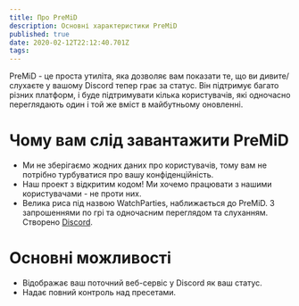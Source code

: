 ```yaml
---
title: Про PreMiD
description: Основні характеристики PreMiD
published: true
date: 2020-02-12T22:12:40.701Z
tags: 
---
```


PreMiD - це проста утиліта, яка дозволяє вам показати те, що ви дивите/слухаєте у вашому Discord тепер грає за статус. Він підтримує багато різних платформ, і буде підтримувати кілька користувачів, які одночасно переглядають один і той же вміст в майбутньому оновленні.

# Чому вам слід завантажити PreMiD
- Ми не зберігаємо жодних даних про користувачів, тому вам не потрібно турбуватися про вашу конфіденційність.
- Наш проект з відкритим кодом! Ми хочемо працювати з нашими користувачами - не проти них.
- Велика риса під назвою WatchParties, наближається до PreMiD. З запрошеннями по грі та одночасним переглядом та слуханням. Створено [Discord](https://discordapp.com/).

# Основні можливості
- Відображає ваш поточний веб-сервіс у Discord як ваш статус.
- Надає повний контроль над пресетами.